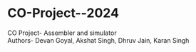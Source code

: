 # CO-Project--2024
CO Project- Assembler and simulator
<br>
Authors- Devan Goyal, Akshat Singh, Dhruv Jain, Karan Singh
